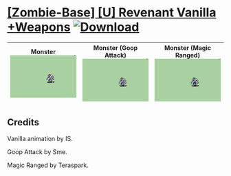 # [\[Zombie-Base\] \[U\] Revenant Vanilla +Weapons](./) [![Download](https://img.shields.io/badge/Download--red?style=social&logo=github)](https://minhaskamal.github.io/DownGit/#/home?url=https://github.com/Klokinator/FE-Repo/tree/main/Battle%20Animations%2FMonsters%20-%20Basic%20Types%2F%5BZombie-Base%5D%20%5BU%5D%20Revenant%20Vanilla%20%2BWeapons)

| <b>Monster</b><br/><img alt="Monster animation" src="./8.%20Monster/Monster.gif"/> | <b>Monster (Goop Attack)</b><br/><img alt="Monster animation" src="./8.%20Monster%20(Goop%20Attack)/Monster.gif"/> | <b>Monster (Magic Ranged)</b><br/><img alt="Monster animation" src="./8.%20Monster%20(Magic%20Ranged)/Monster.gif"/> |
| :---: | :---: | :---: |

## Credits

Vanilla animation by IS.

Goop Attack by Sme.

Magic Ranged by Teraspark.

